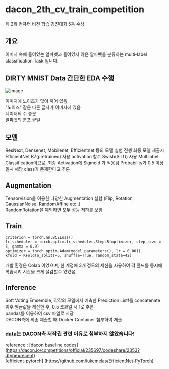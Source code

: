 # dacon_2th_cv_train_competition

제 2회 컴퓨터 비전 학습 경진대회 5등 수상  

## 개요   

이미지 속에 들어있는 알파벳과 들어있지 않은 알파벳을 분류하는 multi-label classification Task 입니다.


## DIRTY MNIST Data 간단한 EDA 수행  
![image](https://user-images.githubusercontent.com/48322490/122669878-353ab080-d1fa-11eb-8bc3-3f59eadd2b82.png)
  
이미지에 노이즈가 많이 끼어 있음  
"노이즈" 같은 다른 글자가 이미지에 있음  
데이터의 수 충분  
알파벳의 분포 균일  
  
## 모델 
  
ResNext, Densenet, Mobilenet, Efficientnet 등의 모델 실험 진행
최종 모델 제출시 EfficientNet B7(pretrained) 사용
activation 함수 Swish(SiLU) 사용
Multilabel Classification이므로, 최종 Activation에 Sigmoid 가 적용됨 
Probability가 0.5 이상일시 해당 class가 존재한다고 추론 

## Augmentation  
  
Tensorvision을 이용한 다양한 Augmentation 실험 (Flip, Rotation, GaussianNoise, RandomAffine etc..)  
RandomRotation을 제외하면 모두 성능 저하를 보임 

## Train  
  
```
criterion = torch.nn.BCELoss()  
lr_scheduler = torch.optim.lr_scheduler.StepLR(optimizer, step_size = 5, gamma = 0.9)  
optimizer = torch.optim.Adam(model.parameters(), lr = 0.001) 
kfold = KFold(n_splits=5, shuffle=True, random_state=42) 
```
개발 환경은 Colab 이었으며, 한 계정에 3개 정도의 세션을 사용하여 각 폴드를 동시에 학습시켜 시간을 크게 절감할수 있었음  
  
## Inference  
  
Soft Voting Emsemble, 각각의 모델에서 예측한 Prediction Listf를 concatenate  
이후 평균값을 계산한 후, 0.5 초과일 시 1로 추론  
pandas를 이용하여 csv 파일로 저장  
DACON측에 최종 제출할 때 Docker Container 첨부하여 제출  

### data는 DACON측 저작권 관련 이유로 첨부하지 않았습니다!

reference :
[dacon baseline codes] (https://dacon.io/competitions/official/235697/codeshare/2353?dtype=recent)  
[efficient-pytorch] (https://github.com/lukemelas/EfficientNet-PyTorch)
   
